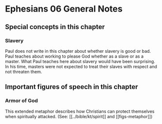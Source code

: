 # Ephesians 06 General Notes
## Special concepts in this chapter

### Slavery
Paul does not write in this chapter about whether slavery is good or bad. Paul teaches about working to please God whether as a slave or as a master. What Paul teaches here about slavery would have been surprising. In his time, masters were not expected to treat their slaves with respect and not threaten them.

## Important figures of speech in this chapter

### Armor of God
This extended metaphor describes how Christians can protect themselves when spiritually attacked. (See: [[../bible/kt/spirit]] and [[figs-metaphor]])